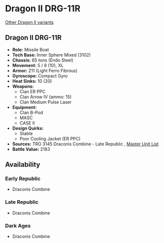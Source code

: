 # Dragon II DRG-11R 

[Other Dragon II variants](../dragon_ii.md) 

## Dragon II DRG-11R 

- **Role:** Missile Boat 
- **Tech Base:** Inner Sphere Mixed (3102) 
- **Chassis:** 65 tons (Endo Steel) 
- **Movement:** 5 / 8 (10), XL 
- **Armor:** 211 (Light Ferro Fibrous) 
- **Gyroscope:** Compact Gyro 
- **Heat Sinks:** 10 (20) 
- **Weapons:** 
  - Clan ER PPC 
  - Clan Arrow IV (ammo: 15) 
  - Clan Medium Pulse Laser 
- **Equipment:** 
  - Clan B-Pod 
  - MASC 
  - CASE II 
- **Design Quirks:** 
  - Stable 
  - Poor Cooling Jacket (ER PPC) 
- **Sources:** TRO 3145 Draconis Combine - Late Republic , [Master Unit List](http://masterunitlist.info/Unit/Details/6415/dragon-ii-drg-11r) 
- **Battle Value:** 2183 

## Availability 

### Early Republic 

- Draconis Combine 

### Late Republic 

- Draconis Combine 

### Dark Ages 

- Draconis Combine 


